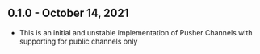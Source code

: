 ## 0.1.0 - October 14, 2021

- This is an initial and unstable implementation of Pusher Channels with supporting for public channels only
